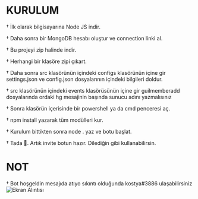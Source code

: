 # KURULUM

† İlk olarak bilgisayarına Node JS indir.

† Daha sonra bir MongoDB hesabı oluştur ve connection linki al.

† Bu projeyi zip halinde indir.

† Herhangi bir klasöre zipi çıkart.

† Daha sonra src klasörünün içindeki configs klasörünün içine gir settings.json ve config.json dosyalarının içindeki bilgileri doldur.

† src klasörünün içindeki events klasörüsünün içine gir guilmemberadd dosyalarında ordaki hg mesajinin başında sunucu adını yazmalısınız

† Sonra klasörün içerisinde bir powershell ya da cmd penceresi aç.

† npm install yazarak tüm modülleri kur.

† Kurulum bittikten sonra node . yaz ve botu başlat.

† Tada 🎉. Artık invite botun hazır. Dilediğin gibi kullanabilirsin.



# NOT

† Bot hoşgeldin mesajıda atıyo sıkıntı olduğunda kostya#3886 ulaşabilirsiniz
![Ekran Alıntısı](https://user-images.githubusercontent.com/96336034/151656494-4898100a-9786-4b4d-a3ca-9a9d901c3a92.PNG)
